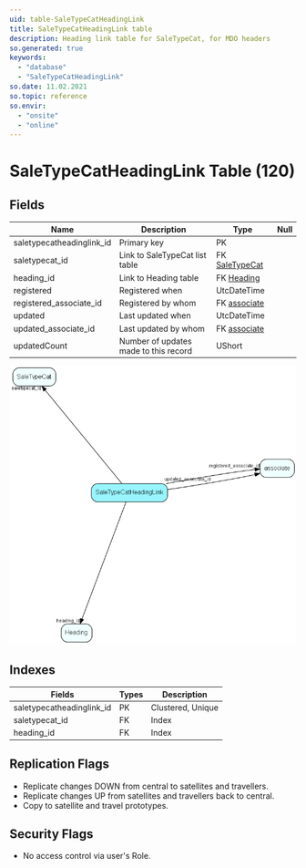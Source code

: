 ```yaml
---
uid: table-SaleTypeCatHeadingLink
title: SaleTypeCatHeadingLink table
description: Heading link table for SaleTypeCat, for MDO headers
so.generated: true
keywords:
  - "database"
  - "SaleTypeCatHeadingLink"
so.date: 11.02.2021
so.topic: reference
so.envir:
  - "onsite"
  - "online"
---
```


# SaleTypeCatHeadingLink Table (120)

## Fields

| Name | Description | Type | Null |
|------|-------------|------|:----:|
|saletypecatheadinglink\_id|Primary key|PK| |
|saletypecat\_id|Link to SaleTypeCat list table|FK [SaleTypeCat](saletypecat.md)| |
|heading\_id|Link to Heading table|FK [Heading](heading.md)| |
|registered|Registered when|UtcDateTime| |
|registered\_associate\_id|Registered by whom|FK [associate](associate.md)| |
|updated|Last updated when|UtcDateTime| |
|updated\_associate\_id|Last updated by whom|FK [associate](associate.md)| |
|updatedCount|Number of updates made to this record|UShort| |


![SaleTypeCatHeadingLink table relationship diagram](./media/SaleTypeCatHeadingLink.png)

## Indexes

| Fields | Types | Description |
|--------|-------|-------------|
|saletypecatheadinglink\_id |PK |Clustered, Unique |
|saletypecat\_id |FK |Index |
|heading\_id |FK |Index |

## Replication Flags

* Replicate changes DOWN from central to satellites and travellers.
* Replicate changes UP from satellites and travellers back to central.
* Copy to satellite and travel prototypes.

## Security Flags

* No access control via user's Role.

